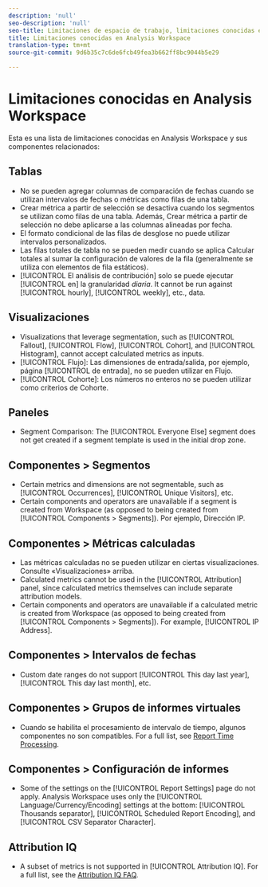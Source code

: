 ```yaml
---
description: 'null'
seo-description: 'null'
seo-title: Limitaciones de espacio de trabajo, limitaciones conocidas en Analysis Workspace
title: Limitaciones conocidas en Analysis Workspace
translation-type: tm+mt
source-git-commit: 9d6b35c7c6de6fcb49fea3b662ff8bc9044b5e29

---
```



# Limitaciones conocidas en Analysis Workspace

Esta es una lista de limitaciones conocidas en Analysis Workspace y sus componentes relacionados:

## Tablas

* No se pueden agregar columnas de comparación de fechas cuando se utilizan intervalos de fechas o métricas como filas de una tabla.
* Crear métrica a partir de selección se desactiva cuando los segmentos se utilizan como filas de una tabla. Además, Crear métrica a partir de selección no debe aplicarse a las columnas alineadas por fecha.
* El formato condicional de las filas de desglose no puede utilizar intervalos personalizados.
* Las filas totales de tabla no se pueden medir cuando se aplica Calcular totales al sumar la configuración de valores de la fila (generalmente se utiliza con elementos de fila estáticos).
* [!UICONTROL El análisis de contribución] solo se puede ejecutar [!UICONTROL en] la granularidad _diaria_. It cannot be run against [!UICONTROL hourly], [!UICONTROL weekly], etc., data.

## Visualizaciones

* Visualizations that leverage segmentation, such as [!UICONTROL Fallout], [!UICONTROL Flow], [!UICONTROL Cohort], and [!UICONTROL Histogram], cannot accept calculated metrics as inputs.
* [!UICONTROL Flujo]: Las dimensiones de entrada/salida, por ejemplo, página [!UICONTROL de entrada], no se pueden utilizar en Flujo.
* [!UICONTROL Cohorte]: Los números no enteros no se pueden utilizar como criterios de Cohorte.

## Paneles

* Segment Comparison: The [!UICONTROL Everyone Else] segment does not get created if a segment template is used in the initial drop zone.

## Componentes &gt; Segmentos

* Certain metrics and dimensions are not segmentable, such as [!UICONTROL Occurrences], [!UICONTROL Unique Visitors], etc.
* Certain components and operators are unavailable if a segment is created from Workspace (as opposed to being created from [!UICONTROL Components &gt; Segments]). Por ejemplo, Dirección IP.

## Componentes &gt; Métricas calculadas

* Las métricas calculadas no se pueden utilizar en ciertas visualizaciones. Consulte «Visualizaciones» arriba.
* Calculated metrics cannot be used in the [!UICONTROL Attribution] panel, since calculated metrics themselves can include separate attribution models.
* Certain components and operators are unavailable if a calculated metric is created from Workspace (as opposed to being created from [!UICONTROL Components &gt; Segments]). For example, [!UICONTROL IP Address].

## Componentes &gt; Intervalos de fechas

* Custom date ranges do not support [!UICONTROL This day last year], [!UICONTROL This day last month], etc.

## Componentes &gt; Grupos de informes virtuales

* Cuando se habilita el procesamiento de intervalo de tiempo, algunos componentes no son compatibles. For a full list, see [Report Time Processing](/help/components/vrs/vrs-report-time-processing.md).

## Componentes &gt; Configuración de informes

* Some of the settings on the [!UICONTROL Report Settings] page do not apply. Analysis Workspace uses only the [!UICONTROL Language/Currency/Encoding] settings at the bottom: [!UICONTROL Thousands separator], [!UICONTROL Scheduled Report Encoding], and [!UICONTROL CSV Separator Character].

## Attribution IQ

* A subset of metrics is not supported in [!UICONTROL Attribution IQ]. For a full list, see the [Attribution IQ FAQ](/help/analyze/analysis-workspace/attribution-iq/attribution-faq.md).